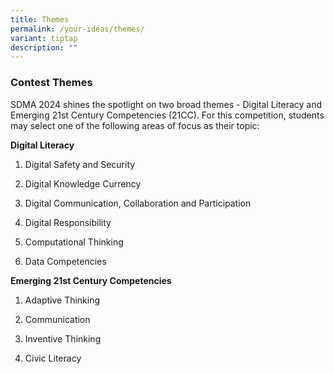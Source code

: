 ```yaml
---
title: Themes
permalink: /your-ideas/themes/
variant: tiptap
description: ""
---
```

<h3>Contest Themes</h3>
<p>SDMA 2024 shines the spotlight on two broad themes - Digital Literacy
and Emerging 21st Century Competencies (21CC). For this competition, students
may select one of the following areas of focus as their topic:</p>
<p><strong>Digital Literacy</strong>
</p>
<ol data-tight="true" class="tight">
<li>
<p>Digital Safety and Security</p>
</li>
<li>
<p>Digital Knowledge Currency</p>
</li>
<li>
<p>Digital Communication, Collaboration and Participation</p>
</li>
<li>
<p>Digital Responsibility</p>
</li>
<li>
<p>Computational Thinking</p>
</li>
<li>
<p>Data Competencies</p>
</li>
</ol>
<p><strong>Emerging 21st Century Competencies</strong>
</p>
<ol data-tight="true" class="tight">
<li>
<p>Adaptive Thinking</p>
</li>
<li>
<p>Communication</p>
</li>
<li>
<p>Inventive Thinking</p>
</li>
<li>
<p>Civic Literacy</p>
</li>
</ol>
<p></p>